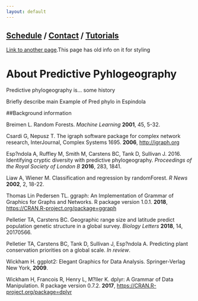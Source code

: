 ```yaml
---
layout: default
---
```




## [Schedule](./About.html) / [Contact](./Contact.html) / [Tutorials](./Tutorials.html)

[Link to another page](./another-page.html).This page has old info on it for styling

# About Predictive Pyhlogeography

Predictive phylogeography is... some history

Briefly describe main Example of Pred phylo in Espindola

##Background information

Breimen L. Random Forests. *Machine Learning* **2001**, 45, 5-32.

Csardi G, Nepusz T. The igraph software package for complex network research, InterJournal, Complex Systems 1695. **2006**, http://igraph.org

Esp?ndola A, Ruffley M, Smith M, Carstens BC, Tank D, Sullivan J. 2016. Identifying cryptic diversity with predictive phylogeography. *Proceedings of the Royal Society of London B* **2016**, 283, 1841.

Liaw A, Wiener M. Classification and regression by randomForest. *R News* **2002**, 2, 18-22.

Thomas Lin Pedersen TL. ggraph: An Implementation of Grammar of Graphics for Graphs and Networks. R package version 1.0.1. **2018**, https://CRAN.R-project.org/package=ggraph

Pelletier TA, Carstens BC. Geographic range size and latitude predict population genetic structure in a global survey. *Biology Letters* **2018**, 14, 20170566.

Pelletier TA, Carstens BC, Tank D, Sullivan J, Esp?ndola A. Predicting plant conservation priorities on a global scale. *In review*.

Wickham H. ggplot2: Elegant Graphics for Data Analysis. Springer-Verlag New York, **2009**.

Wickham H, Francois R, Henry L, M?ller K. dplyr: A Grammar of Data Manipulation. R package version 0.7.2. **2017**, https://CRAN.R-project.org/package=dplyr
